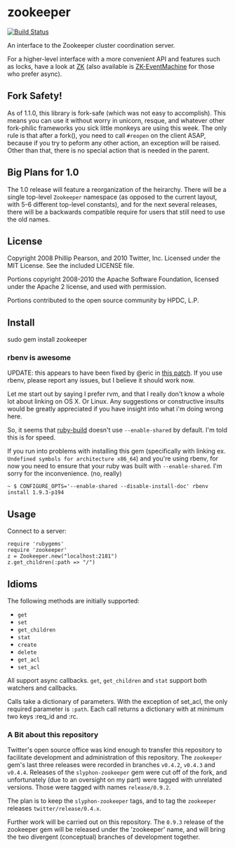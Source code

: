 # zookeeper #

[![Build Status](https://secure.travis-ci.org/slyphon/zookeeper.png?branch=master)](http://travis-ci.org/slyphon/zookeeper)

An interface to the Zookeeper cluster coordination server.

For a higher-level interface with a more convenient API and features such as locks, have a look at [ZK](https://github.com/slyphon/zk) (also available is [ZK-EventMachine](https://github.com/slyphon/zk-eventmachine) for those who prefer async).

## Fork Safety! ##

As of 1.1.0, this library is fork-safe (which was not easy to accomplish). This means you can use it without worry in unicorn, resque, and whatever other fork-philic frameworks you sick little monkeys are using this week. The only rule is that after a fork(), you need to call `#reopen` on the client ASAP, because if you try to peform any other action, an exception will be raised. Other than that, there is no special action that is needed in the parent.

## Big Plans for 1.0 ##

The 1.0 release will feature a reorganization of the heirarchy. There will be a single top-level `Zookeeper` namespace (as opposed to the current layout, with 5-6 different top-level constants), and for the next several releases, there will be a backwards compatible require for users that still need to use the old names.

## License

Copyright 2008 Phillip Pearson, and 2010 Twitter, Inc. 
Licensed under the MIT License.  See the included LICENSE file.  

Portions copyright 2008-2010 the Apache Software Foundation, licensed under the
Apache 2 license, and used with permission.

Portions contributed to the open source community by HPDC, L.P.

## Install

sudo gem install zookeeper

### rbenv is awesome

UPDATE: this appears to have been fixed by @eric in [this patch](http://git.io/PEPgnA). If you use rbenv, please report any issues, but I believe it should work now.

Let me start out by saying I prefer rvm, and that I really don't know a whole lot about linking on OS X. Or Linux. Any suggestions or constructive insults would be greatly appreciated if you have insight into what i'm doing wrong here.

So, it seems that [ruby-build][] doesn't use `--enable-shared` by default. I'm told this is for speed. 

If you run into problems with installing this gem (specifically with linking ex. `Undefined symbols for architecture x86_64`) and you're using rbenv, for now you need to ensure that your ruby was built with `--enable-shared`. I'm sorry for the inconvenience. (no, really)

```shell
~ $ CONFIGURE_OPTS='--enable-shared --disable-install-doc' rbenv install 1.9.3-p194
```

[ruby-build]: https://github.com/sstephenson/ruby-build

## Usage

Connect to a server:

	require 'rubygems'
	require 'zookeeper'
	z = Zookeeper.new("localhost:2181")
	z.get_children(:path => "/")

## Idioms

The following methods are initially supported:
* `get`
* `set`
* `get_children`
* `stat`
* `create`
* `delete`
* `get_acl`
* `set_acl`

All support async callbacks. `get`, `get_children` and `stat` support both watchers and callbacks.

Calls take a dictionary of parameters. With the exception of set\_acl, the only required parameter is `:path`. Each call returns a dictionary with at minimum two keys :req\_id and :rc.

### A Bit about this repository ###

Twitter's open source office was kind enough to transfer this repository to facilitate development and administration of this repository. The `zookeeper` gem's last three releases were recorded in branches `v0.4.2`, `v0.4.3` and `v0.4.4`. Releases of the `slyphon-zookeeper` gem were cut off of the fork, and unfortunately (due to an oversight on my part) were tagged with unrelated versions. Those were tagged with names `release/0.9.2`. 

The plan is to keep the `slyphon-zookeeper` tags, and to tag the `zookeeper` releases `twitter/release/0.4.x`.

Further work will be carried out on this repository. The `0.9.3` release of the zookeeper gem will be released under the 'zookeeper' name, and will bring the two divergent (conceptual) branches of development together.



